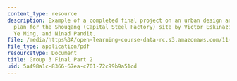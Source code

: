 ```yaml
---
content_type: resource
description: Example of a completed final project on an urban design and development
  plan for the Shougang (Capital Steel Factory) site by Victor Eskinazi, Ian Kaminski-Coughlin,
  Ye Ming, and Ninad Pandit.
file: /media/https%3A/open-learning-course-data-rc.s3.amazonaws.com/11-307-beijing-urban-design-studio-summer-2008/5a498a1c836667eac70172c99b9a51cd_group3_final_2.pdf
file_type: application/pdf
resourcetype: Document
title: Group 3 Final Part 2
uid: 5a498a1c-8366-67ea-c701-72c99b9a51cd
---
```


